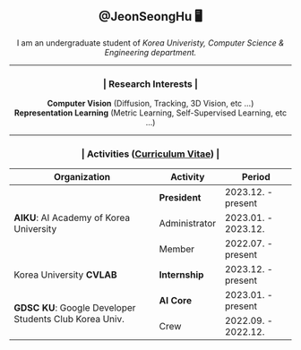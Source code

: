 <div align="center">
 <h2 align="center"> @JeonSeongHu 🖥️ </h2>
 <p align="center"> I am an undergraduate student of <em> Korea Univeristy, Computer Science & Engineering department. </em> </p>
<hr>
<h3 align="center"> | Research Interests |</h3>
<p align="center">
<strong>Computer Vision</strong> (Diffusion, Tracking, 3D Vision, etc ...) <br>
<strong>Representation Learning</strong> (Metric Learning, Self-Supervised Learning, etc ...)
</p>
<hr>
<h3 align="center"> | Activities (<a href="https://github.com/JeonSeongHu/JeonSeongHu/blob/main/JeonSeongHu_CV.pdf">Curriculum Vitae</a>) |</h3>
<p align="left">
</p>
<table>
  <head>
    <tr>
      <th>Organization</th>
      <th>Activity</th>
      <th>Period</th>
    </tr>
  </thead>
  <tbody>
    <tr>
      <td rowspan="3"><strong>AIKU</strong>: AI Academy of Korea University</td>
      <td><strong>President</strong></td>
      <td>2023.12. - present</td>
    </tr>
    <tr>
      <td>Administrator</td>
      <td>2023.01. - 2023.12. </td>
    </tr>
    <tr>
      <td>Member</td>
      <td>2022.07. - present </td>
    </tr>
    <tr>
      <td>Korea University <strong>CVLAB</strong></td>
      <td><strong>Internship</strong></td>
      <td>2023.12. - present</td>
    </tr>
    <tr>
      <td rowspan="2"><strong>GDSC KU</strong>: Google Developer Students Club Korea Univ.</td>
      <td><strong>AI Core</strong></td>
      <td>2023.01. - present</td>
    </tr>
    <tr>
      <td>Crew</td>
      <td>2022.09. - 2022.12.</td>
    </tr>
  </tbody>
</table>
</div>



